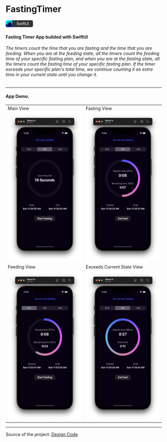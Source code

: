 # FastingTimer

<img src="./Assets/swiftui-badge.png" width="88px" />

#### Fasting Timer App builded with SwiftUI

###### The timers count the time that you are fasting and the time that you are feeding. When you are at the feeding state, all the timers count the feeding time of your specific fasting plan, and when you are at the fasting state, all the timers count the fasting time of your specific fasting plan. If the timer exceeds your specific plan's total time, we continue counting it as extra time in your current state until you change it.

---

#### App Demo.
<table>
  <tr>
    <td>Main View</td>
	<td>Fasting View</td>
  </tr>
  <tr>
    <td><img src="Assets/MainScreen.png" width=270 height=480></td>
	<td><img src="Assets/FastingState.png" width=270 height=480></td>
  </tr>
    <tr>
	<td>Feeding View</td>
	<td>Exceeds Current State View</td>
  </tr>
    <tr>
	<td><img src="Assets/FeedingState.png" width=270 height=480></td>
    <td><img src="Assets/ExceedsTheCurrentState.png" width=270 height=480></td>
  </tr>
</table>


---

Source of the project: [Design Code](https://www.youtube.com/watch?v=pdYTtbOl9YQ)

